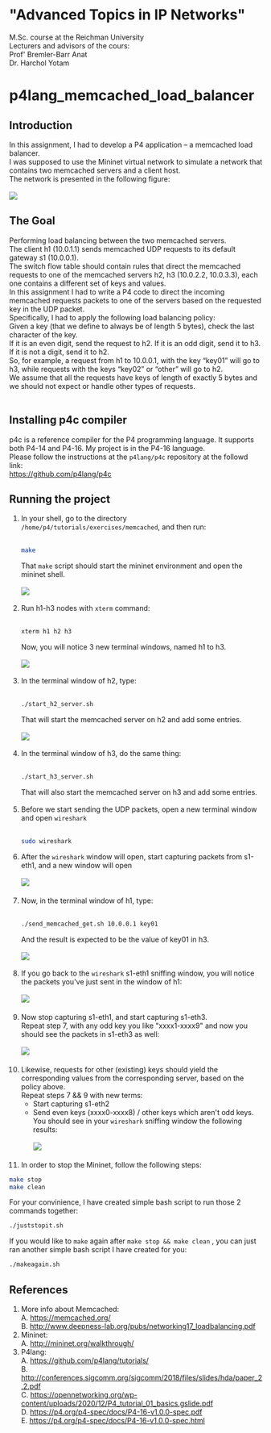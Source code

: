 # "Advanced Topics in IP Networks" 
 M.Sc. course at the Reichman University <br/>
 Lecturers and advisors of the cours: <br/>
 Prof' Bremler-Barr Anat <br/>
 Dr. Harchol Yotam <br/>
# p4lang_memcached_load_balancer

## Introduction 
In this assignment, I had to develop a P4 application – a memcached load balancer. <br/>
I was supposed to use the Mininet virtual network to simulate a network that contains two memcached servers and a client host. <br/> 
The network is presented in the following figure: 
<br/><br/>
<img src="/topology.jpg"><br/>

## The Goal
Performing load balancing between the two memcached servers. <br/>
The client h1 (10.0.1.1) sends memcached UDP requests to its default gateway s1 (10.0.0.1). <br/> 
The switch flow table should contain rules that direct the memcached requests to one of the memcached servers h2, h3 (10.0.2.2, 10.0.3.3), each one contains a different set of keys and values. <br/>
In this assignment I had to write a P4 code to direct the incoming memcached requests packets to one of the servers based on the requested key in the UDP packet. <br/>
Specifically, I had to apply the following load balancing policy:  <br/>
Given a key (that we define to always be of length 5 bytes), check the last character of the key. <br/>
If it is an even digit, send the request to h2. If it is an odd digit, send it to h3. If it is not a digit, send it to h2. <br/>
So, for example, a request from h1 to 10.0.0.1, with the key “key01” will go to h3, while requests with the keys “key02” or “other” will go to h2. <br/>
We assume that all the requests have keys of length of exactly 5 bytes and we should not expect or handle other types of requests. <br/>
<br/>
## Installing p4c compiler
p4c is a reference compiler for the P4 programming language. 
It supports both P4-14 and P4-16. My project is in the P4-16 language. <br/>
Please follow the instructions at the `p4lang/p4c` repository at the followd link: <br/>
https://github.com/p4lang/p4c

## Running the project
1. In your shell, go to the directory `/home/p4/tutorials/exercises/memcached`, and then run: <br/><br/>
   ```bash
   make
   ``` 
   That `make` script should start the mininet environment and open the mininet shell. <br/><br/>
   <img src="/examples/mininet.png"><br/><br/>
2. Run h1-h3 nodes with `xterm` command: <br/><br/>
   ```bash
   xterm h1 h2 h3
   ```
   Now, you will notice 3 new terminal windows, named h1 to h3. <br/><br/>
   <img src="/examples/nodes.png"><br/><br/>
3. In the terminal window of h2, type: <br/><br/>
   ```bash
   ./start_h2_server.sh
   ```
   That will start the memcached server on h2 and add some entries. <br/><br/>
   <img src="/examples/node_h2.png"><br/><br/>
4. In the terminal window of h3, do the same thing: <br/><br/>
   ```bash
   ./start_h3_server.sh
   ```
   That will also start the memcached server on h3 and add some entries. <br/><br/>
5. Before we start sending the UDP packets, open a new terminal window and open `wireshark` <br/><br/>
      ```bash
   sudo wireshark
   ```
6. After the `wireshark` window will open, start capturing packets from s1-eth1, and a new window will open <br/><br/>
   <img src="/examples/capture_s1.png"><br/><br/>
7. Now, in the terminal window of h1, type: <br/><br/>
   ```bash
   ./send_memcached_get.sh 10.0.0.1 key01
   ``` 
   And the result is expected to be the value of key01 in h3. <br/><br/>
   <img src="/examples/send_key01.png"><br/><br/>
8. If you go back to the `wireshark` s1-eth1 sniffing window, you will notice the packets you've just sent in the window of h1:  <br/><br/>
   <img src="/examples/send_key01_wireshark.png"><br/><br/>
9. Now stop capturing s1-eth1, and start capturing s1-eth3. <br/>
   Repeat step 7, with any odd key you like "xxxx1-xxxx9" and now you should see the packets in s1-eth3 as well:  <br/><br/>
   <img src="/examples/send_key01_wireshark_eth3.png"><br/><br/>
10. Likewise, requests for other (existing) keys should yield the corresponding values from the corresponding server, based on the policy above. <br/>
    Repeat steps 7 && 9 with new terms:
    - Start capturing s1-eth2 <br/>
    - Send even keys (xxxx0-xxxx8) / other keys which aren't odd keys. <br/>
    You should see in your `wireshark` sniffing window the following results: <br/><br/>
    <img src="/examples/send_key02_other_wireshark_eth2.png"><br/><br/>
11. In order to stop the Mininet, follow the following steps:
   ```bash
   make stop
   make clean
   ``` 
   For your convinience, I have created simple bash script to run those 2 commands together: <br/>
   ```bash
   ./juststopit.sh
   ```
   If you would like to `make` again after ``make stop && make clean`` , you can just ran another simple bash script I have created for you: <br/>
   ```bash
   ./makeagain.sh
   ```
   
## References
1. More info about Memcached: <br/>
   A. https://memcached.org/ <br/>
   B. http://www.deepness-lab.org/pubs/networking17_loadbalancing.pdf <br/>
2. Mininet: <br/>
   A. http://mininet.org/walkthrough/  <br/>
3. P4lang: <br/>
   A. https://github.com/p4lang/tutorials/ <br/>
   B. http://conferences.sigcomm.org/sigcomm/2018/files/slides/hda/paper_2.2.pdf <br/>
   C. https://opennetworking.org/wp-content/uploads/2020/12/P4_tutorial_01_basics.gslide.pdf <br/>
   D. https://p4.org/p4-spec/docs/P4-16-v1.0.0-spec.pdf <br/>
   E. https://p4.org/p4-spec/docs/P4-16-v1.0.0-spec.html <br/>
